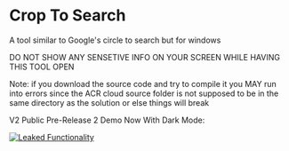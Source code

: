 # Crop To Search

A tool similar to Google's circle to search but for windows 

DO NOT SHOW ANY SENSETIVE INFO ON YOUR SCREEN WHILE HAVING THIS TOOL OPEN

Note: if you download the source code and try to compile it you MAY run into errors since the ACR cloud source folder is not supposed to be in the same directory as the solution or else things will break

V2 Public Pre-Release 2 Demo Now With Dark Mode:

[![Leaked Functionality](https://img.youtube.com/vi/qN2EOnjzM6E/0.jpg)](https://www.youtube.com/watch?v=qN2EOnjzM6E)
